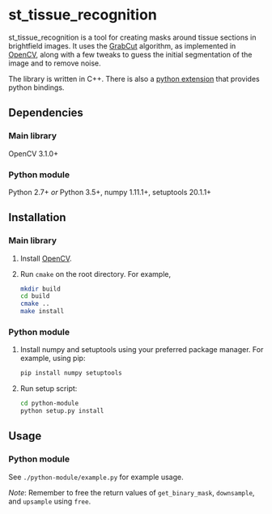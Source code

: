 st_tissue_recognition
=====================
st_tissue_recognition is a tool for creating masks around tissue sections in
brightfield images.
It uses the [GrabCut](https://en.wikipedia.org/wiki/GrabCut) algorithm, as
implemented in [OpenCV](http://opencv.org/), along with a few tweaks to guess
the initial segmentation of the image and to remove noise.

The library is written in C++.
There is also a [python extension](#python-usage) that provides python
bindings.

Dependencies
------------
### Main library
OpenCV 3.1.0+

### Python module
Python 2.7+ *or* Python 3.5+, numpy 1.11.1+, setuptools 20.1.1+

Installation
------------
### Main library
1. Install [OpenCV](https://github.com/opencv/opencv).
2. Run `cmake` on the root directory. For example,

    ```sh
    mkdir build
    cd build
    cmake ..
    make install
    ```

### Python module
1. Install numpy and setuptools using your preferred package manager. For
   example, using pip:

    ```sh
    pip install numpy setuptools
    ```
2. Run setup script:

    ```sh
    cd python-module
    python setup.py install
    ```

Usage
-----
### <a name="python-usage"></a>Python module
See ```./python-module/example.py``` for example usage.

*Note*: Remember to free the return values of ```get_binary_mask```,
    ```downsample```, and ```upsample``` using ```free```.
